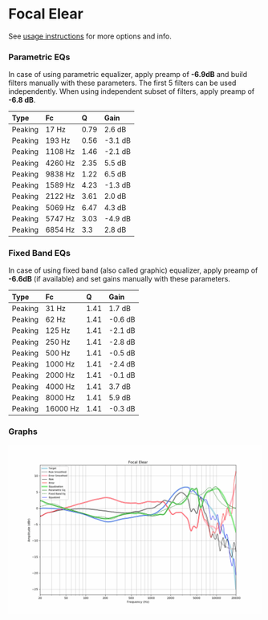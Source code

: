 # Focal Elear
See [usage instructions](https://github.com/jaakkopasanen/AutoEq#usage) for more options and info.

### Parametric EQs
In case of using parametric equalizer, apply preamp of **-6.9dB** and build filters manually
with these parameters. The first 5 filters can be used independently.
When using independent subset of filters, apply preamp of **-6.8 dB**.

| Type    | Fc      |    Q | Gain    |
|:--------|:--------|:-----|:--------|
| Peaking | 17 Hz   | 0.79 | 2.6 dB  |
| Peaking | 193 Hz  | 0.56 | -3.1 dB |
| Peaking | 1108 Hz | 1.46 | -2.1 dB |
| Peaking | 4260 Hz | 2.35 | 5.5 dB  |
| Peaking | 9838 Hz | 1.22 | 6.5 dB  |
| Peaking | 1589 Hz | 4.23 | -1.3 dB |
| Peaking | 2122 Hz | 3.61 | 2.0 dB  |
| Peaking | 5069 Hz | 6.47 | 4.3 dB  |
| Peaking | 5747 Hz | 3.03 | -4.9 dB |
| Peaking | 6854 Hz | 3.3  | 2.8 dB  |

### Fixed Band EQs
In case of using fixed band (also called graphic) equalizer, apply preamp of **-6.6dB**
(if available) and set gains manually with these parameters.

| Type    | Fc       |    Q | Gain    |
|:--------|:---------|:-----|:--------|
| Peaking | 31 Hz    | 1.41 | 1.7 dB  |
| Peaking | 62 Hz    | 1.41 | -0.6 dB |
| Peaking | 125 Hz   | 1.41 | -2.1 dB |
| Peaking | 250 Hz   | 1.41 | -2.8 dB |
| Peaking | 500 Hz   | 1.41 | -0.5 dB |
| Peaking | 1000 Hz  | 1.41 | -2.4 dB |
| Peaking | 2000 Hz  | 1.41 | -0.1 dB |
| Peaking | 4000 Hz  | 1.41 | 3.7 dB  |
| Peaking | 8000 Hz  | 1.41 | 5.9 dB  |
| Peaking | 16000 Hz | 1.41 | -0.3 dB |

### Graphs
![](./Focal%20Elear.png)